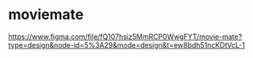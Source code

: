 # moviemate
https://www.figma.com/file/fQ107hsiz5MmRCP0WwgFYT/movie-mate?type=design&node-id=5%3A29&mode=design&t=ew8bdh51ncKDtVcL-1
